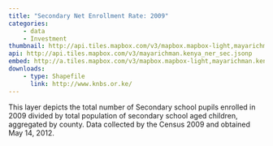 ```yaml
---
title: "Secondary Net Enrollment Rate: 2009"
categories: 
    - data
    - Investment
thumbnail: http://api.tiles.mapbox.com/v3/mapbox.mapbox-light,mayarichman.kenya_ner_sec/7/77/63.png128
api: http://api.tiles.mapbox.com/v3/mayarichman.kenya_ner_sec.jsonp
embed: http://a.tiles.mapbox.com/v3/mapbox.mapbox-light,mayarichman.kenya_ner_sec.html#6/-0.1318/37.0899
downloads:
    - type: Shapefile
      link: http://www.knbs.or.ke/
---
```

<p>This layer depicts the total number of Secondary school pupils enrolled in 2009 divided by total population of secondary school aged children, aggregated by county. Data collected by the Census 2009 and obtained May 14, 2012.</p>